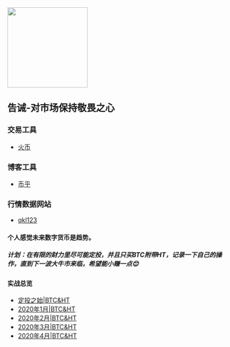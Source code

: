 <img width="180px" src="https://oss02.bihu.com/image/20200101/c7068b72fd7500d2b73566d7151c85b1_GY2TEKRTGAYA.jpg?x-oss-process=style/size_m219">

## 告诫-对市场保持敬畏之心

### 交易工具

- [火币 ](https://www.huobi.me/zh-cn/)

### 博客工具
- [币乎 ](https://bihu.com/people/1721373145)

### 行情数据网站
- [qkl123](https://www.qkl123.com/)

#### 个人感觉未来数字货币是趋势。 </br>

##### 计划：在有限的财力里尽可能定投，并且只买BTC附带HT，记录一下自己的操作，直到下一波大牛市来临，希望能小赚一点😊

#### 实战总览

- [定投之始|BTC&HT](notes/DIGICCY/20191231.md) </br>
- [2020年1月|BTC&HT](notes/DIGICCY/202001.md) </br>
- [2020年2月|BTC&HT](notes/DIGICCY/202002.md) </br>
- [2020年3月|BTC&HT](notes/DIGICCY/202003.md) </br>
- [2020年4月|BTC&HT](notes/DIGICCY/202004.md) </br>